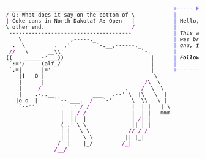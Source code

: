 <pre style="font-family:Menlo,'DejaVu Sans Mono',consolas,'Courier New',monospace"> ______________________________________             <span style="color: #5f5fff; text-decoration-color: #5f5fff">+----- </span><span style="color: #5f5fff; text-decoration-color: #5f5fff; font-weight: bold">Friday, 10 September 2021</span><span style="color: #5f5fff; text-decoration-color: #5f5fff"> ------+</span> <a href="https://www.informatik.uni-leipzig.de/~akiki/">Christopher Akiki</a>                
<span style="color: #800080; text-decoration-color: #800080">/</span> Q: What does it say on the bottom of \            <span style="color: #5f5fff; text-decoration-color: #5f5fff">|</span>                                      <span style="color: #5f5fff; text-decoration-color: #5f5fff">|</span> ┣━━ Interests                    
| Coke cans in North Dakota? A: Open   |            <span style="color: #5f5fff; text-decoration-color: #5f5fff">|</span> Hello, friend.                       <span style="color: #5f5fff; text-decoration-color: #5f5fff">|</span> ┃   ┣━━ My cat                   
\ other end.                           <span style="color: #800080; text-decoration-color: #800080">/</span>            <span style="color: #5f5fff; text-decoration-color: #5f5fff">|</span>                                      <span style="color: #5f5fff; text-decoration-color: #5f5fff">|</span> ┃   ┣━━ Representation Learning  
 --------------------------------------             <span style="color: #5f5fff; text-decoration-color: #5f5fff">|</span> <span style="font-style: italic">This auto-generated message panel </span>   <span style="color: #5f5fff; text-decoration-color: #5f5fff">|</span> ┃   ┣━━ Language Generation      
    \               ,-----._                        <span style="color: #5f5fff; text-decoration-color: #5f5fff">|</span> <span style="font-style: italic">was brought to you by the </span><span style="font-weight: bold; font-style: italic"><a href="https://en.wikipedia.org/wiki/Cowsay">cowsay</a></span><span style="font-style: italic"> </span>    <span style="color: #5f5fff; text-decoration-color: #5f5fff">|</span> ┃   ┣━━ Text Mining              
  .  \         .  ,'        `-.__,------._          <span style="color: #5f5fff; text-decoration-color: #5f5fff">|</span> <span style="font-style: italic">gnu, </span><span style="font-weight: bold; font-style: italic"><a href="https://en.wikipedia.org/wiki/Fortune_(Unix)">fortune</a></span><span style="font-style: italic"> and </span><span style="font-weight: bold; font-style: italic"><a href="https://github.com/willmcgugan/rich">Rich</a></span><span style="font-style: italic">. </span>              <span style="color: #5f5fff; text-decoration-color: #5f5fff">|</span> ┃   ┗━━ Dataset Creation         
 <span style="color: #800080; text-decoration-color: #800080">//</span>   \      __\\'                        `-.       <span style="color: #5f5fff; text-decoration-color: #5f5fff">|</span>                                      <span style="color: #5f5fff; text-decoration-color: #5f5fff">|</span> ┣━━ Past Lives                   
<span style="font-weight: bold">((</span>    _____-'___<span style="font-weight: bold">))</span>                           |      <span style="color: #5f5fff; text-decoration-color: #5f5fff">|</span> <span style="font-weight: bold; font-style: italic">Follow me on twitter: </span><span style="font-weight: bold; font-style: italic"><a href="https://twitter.com/christopher">@christopher</a></span>   <span style="color: #5f5fff; text-decoration-color: #5f5fff">|</span> ┃   ┣━━ Sociocultural antropology
 `:='<span style="color: #800080; text-decoration-color: #800080">/</span>     <span style="font-weight: bold">(</span>alf_/                            |      <span style="color: #5f5fff; text-decoration-color: #5f5fff">|</span>                                      <span style="color: #5f5fff; text-decoration-color: #5f5fff">|</span> ┃   ┗━━ Network Engineering      
 `.=|      |='                               |      <span style="color: #5f5fff; text-decoration-color: #5f5fff">+--------------------------------------+</span> ┗━━ Current Location             
    |<span style="font-weight: bold">)</span>   O |                                  \                                                  ┗━━ Leipzig, Germany         
    |      |                               <span style="color: #800080; text-decoration-color: #800080">/</span>\  \                                                                              
    |     <span style="color: #800080; text-decoration-color: #800080">/</span>                          .    <span style="color: #800080; text-decoration-color: #800080">/</span>  \  \                                                                             
    |    .-..__            ___   .--' \  |\   \  |                                                                            
   |o o  |     ``--.___.  <span style="color: #800080; text-decoration-color: #800080">/</span>   `-'      \  \\   \ |                                                                            
    `--<span style="color: #008000; text-decoration-color: #008000">''</span>        <span style="color: #008000; text-decoration-color: #008000">'  .'</span> <span style="color: #800080; text-decoration-color: #800080">/</span> <span style="color: #800080; text-decoration-color: #800080">/</span>             |  | |   | \                                                                           
                 |  | <span style="color: #800080; text-decoration-color: #800080">/</span> <span style="color: #800080; text-decoration-color: #800080">/</span>              |  | |   mmm                                                                           
                 |  ||  |              | <span style="color: #800080; text-decoration-color: #800080">/</span>| |                                                                                 
                 <span style="font-weight: bold">(</span> .' \ \              || | |                                                                                 
                 | |   \ \            <span style="color: #800080; text-decoration-color: #800080">//</span> <span style="color: #800080; text-decoration-color: #800080">/</span> <span style="color: #800080; text-decoration-color: #800080">/</span>                                                                                  
                 | |    \ \          || |_|                                                                                   
                <span style="color: #800080; text-decoration-color: #800080">/</span>  |    |_/         <span style="color: #800080; text-decoration-color: #800080">/</span><span style="color: #ff00ff; text-decoration-color: #ff00ff">_</span>|                                                                                       
               <span style="color: #800080; text-decoration-color: #800080">/__/</span>                                                                                                           
                                                                                                                              
</pre>
